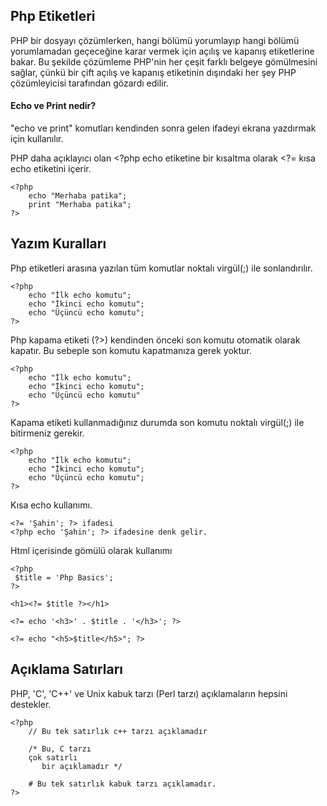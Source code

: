 ## Php Etiketleri

PHP bir dosyayı çözümlerken, hangi bölümü yorumlayıp hangi bölümü yorumlamadan geçeceğine karar vermek için <?php ve ?> açılış ve kapanış etiketlerine bakar. Bu şekilde çözümleme PHP'nin her çeşit farklı belgeye gömülmesini sağlar, çünkü bir çift açılış ve kapanış etiketinin dışındaki her şey PHP çözümleyicisi tarafından gözardı edilir.

#### Echo ve Print nedir?
"echo ve print" komutları kendinden sonra gelen ifadeyi ekrana yazdırmak için kullanılır.

PHP daha açıklayıcı olan <?php echo etiketine bir kısaltma olarak <?= kısa echo etiketini içerir.

```
<?php 
    echo "Merhaba patika";
    print "Merhaba patika";
?>
```
## Yazım Kuralları
Php etiketleri arasına yazılan tüm komutlar noktalı virgül(;) ile sonlandırılır.

```
<?php 
    echo "İlk echo komutu";
    echo "İkinci echo komutu";
    echo "Üçüncü echo komutu";
?>
```

Php kapama etiketi (?>) kendinden önceki son komutu otomatik olarak kapatır. Bu sebeple son komutu kapatmanıza gerek yoktur.
```
<?php 
    echo "İlk echo komutu";
    echo "İkinci echo komutu";
    echo "Üçüncü echo komutu"
?>
```
Kapama etiketi kullanmadığınız durumda son komutu noktalı virgül(;) ile bitirmeniz gerekir.
```
<?php 
    echo "İlk echo komutu";
    echo "İkinci echo komutu";
    echo "Üçüncü echo komutu";
?>
```

Kısa echo kullanımı.
```
<?= 'Şahin'; ?> ifadesi
<?php echo 'Şahin'; ?> ifadesine denk gelir.
```

Html içerisinde gömülü olarak kullanımı
```
<?php
 $title = 'Php Basics';
?>

<h1><?= $title ?></h1>

<?= echo '<h3>' . $title . '</h3>'; ?>

<?= echo "<h5>$title</h5>"; ?>

```
## Açıklama Satırları

PHP, 'C', 'C++' ve Unix kabuk tarzı (Perl tarzı) açıklamaların hepsini destekler.

```
<?php
    // Bu tek satırlık c++ tarzı açıklamadır
    
    /* Bu, C tarzı 
    çok satırlı
       bir açıklamadır */
    
    # Bu tek satırlık kabuk tarzı açıklamadır.
?>
```
